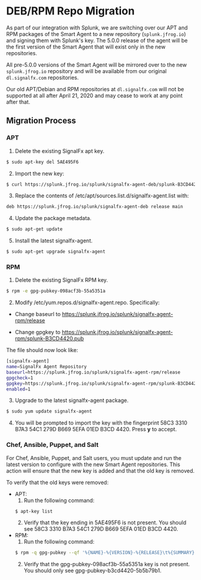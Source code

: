 # DEB/RPM Repo Migration

As part of our integration with Splunk, we are switching over our APT and RPM
packages of the Smart Agent to a new repository (`splunk.jfrog.io`) and signing
them with Splunk's key. The 5.0.0 release of the agent will be the first
version of the Smart Agent that will exist only in the new repositories.

All pre-5.0.0 versions of the Smart Agent will be mirrored over to the new
`splunk.jfrog.io` repository and will be available from our original
`dl.signalfx.com` repositories.

Our old APT/Debian and RPM repositories at `dl.signalfx.com` will not be
supported at all after April 21, 2020 and may cease to work at any point after
that.

## Migration Process

### APT

1. Delete the existing SignalFx apt key.

```sh
$ sudo apt-key del 5AE495F6
```

2. Import the new key:

```sh
$ curl https://splunk.jfrog.io/splunk/signalfx-agent-deb/splunk-B3CD4420.gpg | sudo apt-key add -
```

3. Replace the contents of /etc/apt/sources.list.d/signalfx-agent.list with:

```sh
deb https://splunk.jfrog.io/splunk/signalfx-agent-deb release main
```

4. Update the package metadata.

```sh
$ sudo apt-get update
```

5. Install the latest signalfx-agent.

```sh
$ sudo apt-get upgrade signalfx-agent
```

### RPM

1. Delete the existing SignalFx RPM key.

```sh
$ rpm -e gpg-pubkey-098acf3b-55a5351a
```

2. Modify /etc/yum.repos.d/signalfx-agent.repo. Specifically: 

 * Change baseurl to https://splunk.jfrog.io/splunk/signalfx-agent-rpm/release

 * Change gpgkey to https://splunk.jfrog.io/splunk/signalfx-agent-rpm/splunk-B3CD4420.pub

 The file should now look like:
```sh
[signalfx-agent]
name=SignalFx Agent Repository
baseurl=https://splunk.jfrog.io/splunk/signalfx-agent-rpm/release
gpgcheck=1
gpgkey=https://splunk.jfrog.io/splunk/signalfx-agent-rpm/splunk-B3CD4420.pub
enabled=1
```

3. Upgrade to the latest signalfx-agent package.

```sh
$ sudo yum update signalfx-agent
```

4. You will be prompted to import the key with the fingerprint 58C3 3310 B7A3 54C1 279D  B669 5EFA 01ED B3CD 4420. Press **y** to accept.

### Chef, Ansible, Puppet, and Salt

For Chef, Ansible, Puppet, and Salt users, you must update and run the latest
version to configure with the new Smart Agent repositories. This action will
ensure that the new key is added and that the old key is removed.


To verify that the old keys were removed:

- APT:
  1. Run the following command:
  ```sh
  $ apt-key list
  ```
  2. Verify that the key ending in 5AE495F6 is not present. You should see 58C3 3310 B7A3 54C1 279D  B669 5EFA 01ED B3CD 4420.
- RPM:
  1. Run the following command:
    ```sh
    $ rpm -q gpg-pubkey --qf '%{NAME}-%{VERSION}-%{RELEASE}\t%{SUMMARY}\n'
    ```
  2. Verify that the gpg-pubkey-098acf3b-55a5351a key is not present. You should only see gpg-pubkey-b3cd4420-5b5b79b1.

